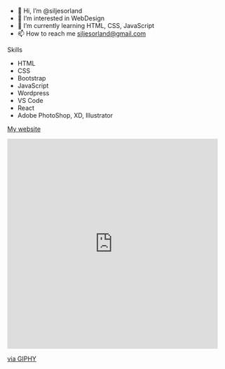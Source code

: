 - 👋 Hi, I’m @siljesorland
- 👀 I’m interested in WebDesign
- 🌱 I’m currently learning HTML, CSS, JavaScript
- 📫 How to reach me siljesorland@gmail.com

Skills
- HTML
- CSS
- Bootstrap
- JavaScript
- Wordpress
- VS Code
- React
- Adobe PhotoShop, XD, Illustrator

[My website](https://siljesorland.netlify.app/)

<iframe src="https://giphy.com/embed/8YBM61XW2vZJykO0j4" width="480" height="480" frameBorder="0" class="giphy-embed" allowFullScreen></iframe><p><a href="https://giphy.com/gifs/smiley-coeur-bisou-8YBM61XW2vZJykO0j4">via GIPHY</a></p>

<!---
siljesorland/siljesorland is a ✨ special ✨ repository because its `README.md` (this file) appears on your GitHub profile.
You can click the Preview link to take a look at your changes.
--->
